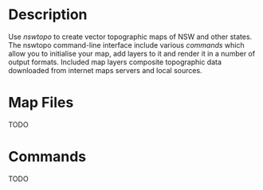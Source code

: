 # Description

Use *nswtopo* to create vector topographic maps of NSW and other states. The nswtopo command-line interface include various *commands* which allow you to initialise your map, add layers to it and render it in a number of output formats. Included map layers composite topographic data downloaded from internet maps servers and local sources.

# Map Files

TODO

# Commands

TODO
